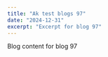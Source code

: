 ```yaml
---
title: "Ak test blogs 97"
date: "2024-12-31"
excerpt: "Excerpt for blog 97"
---
```


Blog content for blog 97